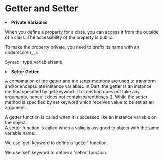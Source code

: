 <h1>Getter and Setter</h1>

<li><strong>Private Variables</strong></li>

When you define a property for a class, you can access it from the outside of a class. The accessibility of the property is public.

To make the property private, you need to prefix its name with an underscore (__):

Syntax :
    type_variableName;

<li><strong>Setter Getter</strong></li>
<p>
A combination of the getter and the setter methods are used to transform and/or encapsulate instance variables. In Dart, the getter is an instance method specified by get keyword. This method does not take any arguments, hence it does not contain parentheses (). While the setter method is specified by set keyword which receives value to be set as an argument.
</p>
A getter function is called when it is accessed like an instance variable on the object.
<br>
A setter function is called when a value is assigned to object with the same variable name..

We use 'get' keyword to define a 'getter' function.

We use 'set' keyword to define a 'setter' function.

